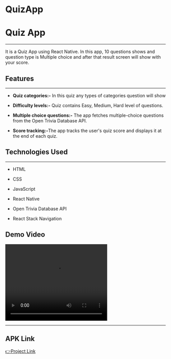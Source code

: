 # QuizApp
<h1>Quiz App</h1>
<hr><p> It is a Quiz App using React Native. In this app, 10 questions shows and question type is Multiple choice and after that result screen will show with your score.
</p><h2>Features</h2>
<hr><ul>
<li><b> Quiz categories:-</b> In this quiz any types of categories question will show </li>
</ul><ul>
<li><b>Difficulty levels:-</b> Quiz contains Easy, Medium, Hard level of questions.</li>
</ul>
<ul>
<li><b>Multiple choice questions:-</b> The app fetches multiple-choice questions from the Open Trivia Database API.</li>
</ul><ul>
<li><b>Score tracking:-</b>The app tracks the user's quiz score and displays it at the end of each quiz.</li>
</ul>

<h2>Technologies Used</h2>
<hr><ul>
<li>HTML</li>
</ul><ul>
<li>CSS</li>
</ul><ul>
<li>JavaScript</li>
</ul><ul>
<li>React Native</li>
</ul><ul>
<li>Open Trivia Database API</li>
</ul>
<ul>
<li>React Stack Navigation</li>
</ul>

<h2>Demo Video</h2>

<video width="320" height="240" controls>
  <source src="https://github.com/ayushi-2208/QuizApp/assets/69577773/de8b756c-ea70-42fe-b6be-24aa87c8357f" type="video/mp4">
</video>



<hr>
<h2>APK Link</h2>
<a href="https://drive.google.com/file/d/1DbIW79pw7NvhKFPpe7Tl9kFF7wnxdAc2/view?usp=sharing">👉Project Link</a>
